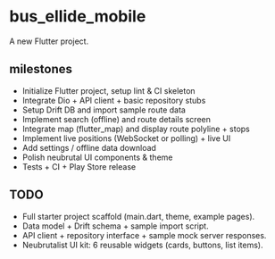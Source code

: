 # bus_ellide_mobile

A new Flutter project.

## milestones
- Initialize Flutter project, setup lint & CI skeleton
- Integrate Dio + API client + basic repository stubs
- Setup Drift DB and import sample route data
- Implement search (offline) and route details screen
- Integrate map (flutter_map) and display route polyline + stops
- Implement live positions (WebSocket or polling) + live UI
- Add settings / offline data download
- Polish neubrutal UI components & theme
- Tests + CI + Play Store release

## TODO
- Full starter project scaffold (main.dart, theme, example pages).
- Data model + Drift schema + sample import script.
- API client + repository interface + sample mock server responses.
- Neubrutalist UI kit: 6 reusable widgets (cards, buttons, list items).
